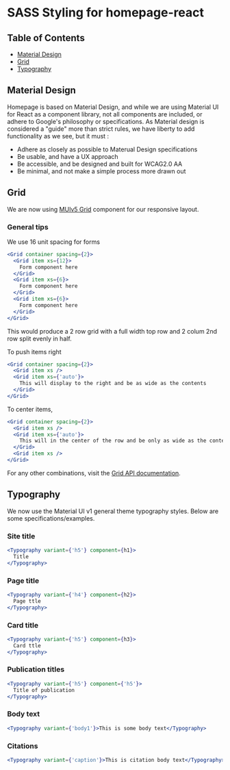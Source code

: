 # SASS Styling for homepage-react

## Table of Contents

- [Material Design](#material-design)
- [Grid](#grid)
- [Typography](#typography)

## Material Design

Homepage is based on Material Design, and while we are using Material UI for React as a component library, not all components are included, or adhere to Google's philosophy or specifications. As Material design is considered a "guide" more than strict rules, we have liberty to add functionality as we see, but it must :

- Adhere as closely as possible to Materual Design specifications
- Be usable, and have a UX approach
- Be accessible, and be designed and built for WCAG2.0 AA
- Be minimal, and not make a simple process more drawn out

## Grid

We are now using [MUIv5 Grid](https://material-ui.com/layout/grid/) component for our responsive layout.

### General tips

We use 16 unit spacing for forms

```jsx
<Grid container spacing={2}>
  <Grid item xs={12}>
    Form component here
  </Grid>
  <Grid item xs={6}>
    Form component here
  </Grid>
  <Grid item xs={6}>
    Form component here
  </Grid>
</Grid>
```

This would produce a 2 row grid with a full width top row and 2 colum 2nd row split evenly in half.

To push items right

```jsx
<Grid container spacing={2}>
  <Grid item xs />
  <Grid item xs={'auto'}>
    This will display to the right and be as wide as the contents
  </Grid>
</Grid>
```

To center items,

```jsx
<Grid container spacing={2}>
  <Grid item xs />
  <Grid item xs={'auto'}>
    This will in the center of the row and be only as wide as the contents
  </Grid>
  <Grid item xs />
</Grid>
```

For any other combinations, visit the [Grid API documentation](https://material-ui.com/api/grid/).

## Typography

We now use the Material UI v1 general theme typography styles. Below are some specifications/examples.

### Site title

```jsx
<Typography variant={'h5'} component={h1}>
  Title
</Typography>
```

### Page title

```jsx
<Typography variant={'h4'} component={h2}>
  Page ttle
</Typography>
```

### Card title

```jsx
<Typography variant={'h5'} component={h3}>
  Card ttle
</Typography>
```

### Publication titles

```jsx
<Typography variant={'h5'} component={'h5'}>
  Title of publication
</Typography>
```

### Body text

```jsx
<Typography variant={'body1'}>This is some body text</Typography>
```

### Citations

```jsx
<Typography variant={'caption'}>This is citation body text</Typography>
```
